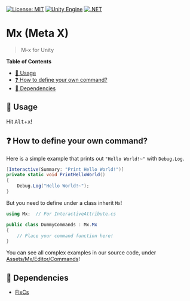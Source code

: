 [![License: MIT](https://img.shields.io/badge/License-MIT-green.svg)](https://opensource.org/licenses/MIT)
[![Unity Engine](https://img.shields.io/badge/unity-2023.1.11f1-black.svg?style=flat&logo=unity)](https://unity3d.com/get-unity/download/archive)
[![.NET](https://img.shields.io/badge/.NET-2.0-blueviolet.svg)](https://docs.unity3d.com/2018.3/Documentation/Manual/ScriptingRuntimeUpgrade.html)

# Mx (Meta X)
> M-x for Unity

<!-- markdown-toc start - Don't edit this section. Run M-x markdown-toc-refresh-toc -->
**Table of Contents**

- [🔨 Usage](#🔨-usage)
- [❓ How to define your own command?](#❓-how-to-define-your-own-command)
- [📌 Dependencies](#📌-dependencies)

<!-- markdown-toc end -->

## 🔨 Usage

Hit <kbd>Alt</kbd>+<kbd>x</kbd>!

## ❓ How to define your own command?

Here is a simple example that prints out `"Hello World!~"` with `Debug.Log`.

```cs
[Interactive(Summary: "Print Hello World!")]
private static void PrintHelloWorld()
{
    Debug.Log("Hello World!~");
}
```

But you need to define under a class inherit `Mx`!

```cs
using Mx;  // For InteractiveAttribute.cs

public class DummyCommands : Mx.Mx
{
    // Place your command function here!
}
```

You can see all complex examples in our source code, under [Assets/Mx/Editor/Commands][]!

## 📌 Dependencies

- [FlxCs](https://github.com/jcs090218/FlxCs)


[Assets/Mx/Editor/Commands]: https://github.com/jcs090218/Unity.Mx/tree/master/Assets/Mx/Editor/Commands
